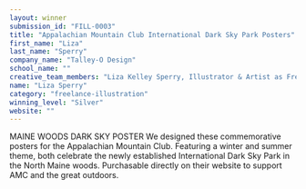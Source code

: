 ```yaml
---
layout: winner
submission_id: "FILL-0003"
title: "Appalachian Mountain Club International Dark Sky Park Posters"
first_name: "Liza"
last_name: "Sperry"
company_name: "Talley-O Design"
school_name: ""
creative_team_members: "Liza Kelley Sperry, Illustrator & Artist as Freelancer"
name: "Liza Sperry"
category: "freelance-illustration"
winning_level: "Silver"
website: ""
---
```


MAINE WOODS DARK SKY POSTER We designed these commemorative posters for the Appalachian Mountain Club. Featuring a winter and summer theme, both celebrate the newly established International Dark Sky Park in the North Maine woods. Purchasable directly on their website to support AMC and the great outdoors.
